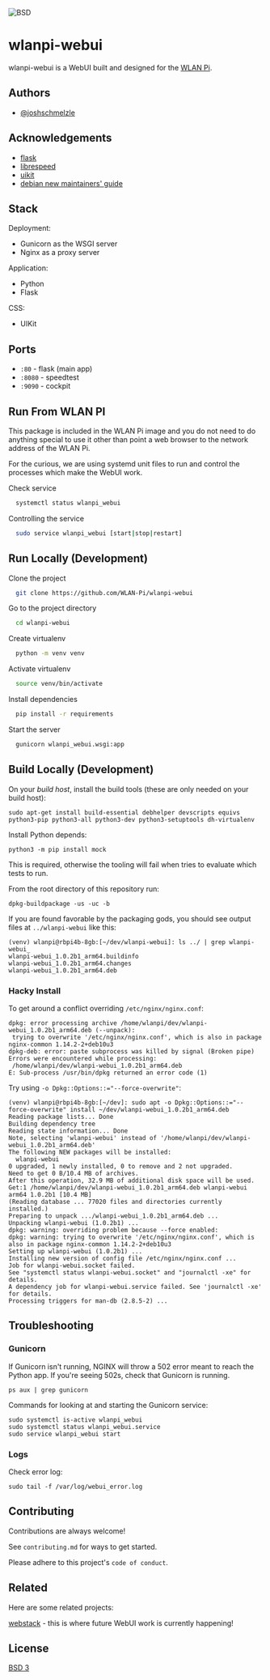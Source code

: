 ![BSD](https://img.shields.io/badge/license-BSD-green)
# wlanpi-webui

wlanpi-webui is a WebUI built and designed for the [WLAN Pi](https://github.com/WLAN-Pi).

## Authors

- [@joshschmelzle](https://www.github.com/joshschmelzle)
## Acknowledgements

 - [flask](https://github.com/pallets/flask)
 - [librespeed](https://github.com/librespeed/speedtest)
 - [uikit](https://github.com/uikit/uikit)
 - [debian new maintainers' guide](https://www.debian.org/doc/manuals/maint-guide/)
## Stack

Deployment:

- Gunicorn as the WSGI server
- Nginx as a proxy server

Application:

- Python
- Flask

CSS:

- UIKit

## Ports

- `:80` - flask (main app)
- `:8080` - speedtest
- `:9090` - cockpit

## Run From WLAN PI

This package is included in the WLAN Pi image and you do not need to do anything special to use it other than point a web browser to the network address of the WLAN Pi.

For the curious, we are using systemd unit files to run and control the processes which make the WebUI work.

Check service

```bash
  systemctl status wlanpi_webui
```

Controlling the service

```bash
  sudo service wlanpi_webui [start|stop|restart]
```

## Run Locally (Development)

Clone the project

```bash
  git clone https://github.com/WLAN-Pi/wlanpi-webui
```

Go to the project directory

```bash
  cd wlanpi-webui
```

Create virtualenv

```bash
  python -m venv venv
```

Activate virtualenv

```bash
  source venv/bin/activate
```

Install dependencies

```bash
  pip install -r requirements
```

Start the server

```bash
  gunicorn wlanpi_webui.wsgi:app
```

## Build Locally (Development)

On your _build host_, install the build tools (these are only needed on your build host):

```
sudo apt-get install build-essential debhelper devscripts equivs python3-pip python3-all python3-dev python3-setuptools dh-virtualenv
```

Install Python depends:

```
python3 -m pip install mock
```

This is required, otherwise the tooling will fail when tries to evaluate which tests to run.

From the root directory of this repository run:

```
dpkg-buildpackage -us -uc -b
```

If you are found favorable by the packaging gods, you should see output files at `../wlanpi-webui` like this:

```
(venv) wlanpi@rbpi4b-8gb:[~/dev/wlanpi-webui]: ls ../ | grep wlanpi-webui_
wlanpi-webui_1.0.2b1_arm64.buildinfo
wlanpi-webui_1.0.2b1_arm64.changes
wlanpi-webui_1.0.2b1_arm64.deb
```

### Hacky Install

To get around a conflict overriding `/etc/nginx/nginx.conf`:

```
dpkg: error processing archive /home/wlanpi/dev/wlanpi-webui_1.0.2b1_arm64.deb (--unpack):
 trying to overwrite '/etc/nginx/nginx.conf', which is also in package nginx-common 1.14.2-2+deb10u3
dpkg-deb: error: paste subprocess was killed by signal (Broken pipe)
Errors were encountered while processing:
 /home/wlanpi/dev/wlanpi-webui_1.0.2b1_arm64.deb
E: Sub-process /usr/bin/dpkg returned an error code (1)
```

Try using `-o Dpkg::Options::="--force-overwrite"`:

```
(venv) wlanpi@rbpi4b-8gb:[~/dev]: sudo apt -o Dpkg::Options::="--force-overwrite" install ~/dev/wlanpi-webui_1.0.2b1_arm64.deb
Reading package lists... Done
Building dependency tree       
Reading state information... Done
Note, selecting 'wlanpi-webui' instead of '/home/wlanpi/dev/wlanpi-webui_1.0.2b1_arm64.deb'
The following NEW packages will be installed:
  wlanpi-webui
0 upgraded, 1 newly installed, 0 to remove and 2 not upgraded.
Need to get 0 B/10.4 MB of archives.
After this operation, 32.9 MB of additional disk space will be used.
Get:1 /home/wlanpi/dev/wlanpi-webui_1.0.2b1_arm64.deb wlanpi-webui arm64 1.0.2b1 [10.4 MB]
(Reading database ... 77020 files and directories currently installed.)
Preparing to unpack .../wlanpi-webui_1.0.2b1_arm64.deb ...
Unpacking wlanpi-webui (1.0.2b1) ...
dpkg: warning: overriding problem because --force enabled:
dpkg: warning: trying to overwrite '/etc/nginx/nginx.conf', which is also in package nginx-common 1.14.2-2+deb10u3
Setting up wlanpi-webui (1.0.2b1) ...
Installing new version of config file /etc/nginx/nginx.conf ...
Job for wlanpi-webui.socket failed.
See "systemctl status wlanpi-webui.socket" and "journalctl -xe" for details.
A dependency job for wlanpi-webui.service failed. See 'journalctl -xe' for details.
Processing triggers for man-db (2.8.5-2) ...
```

## Troubleshooting 

### Gunicorn

If Gunicorn isn't running, NGINX will throw a 502 error meant to reach the Python app. If you're seeing 502s, check that Gunicorn is running.

```
ps aux | grep gunicorn
```

Commands for looking at and starting the Gunicorn service:

```
sudo systemctl is-active wlanpi_webui
sudo systemctl status wlanpi_webui.service
sudo service wlanpi_webui start
```

### Logs

Check error log:

```
sudo tail -f /var/log/webui_error.log
```


## Contributing

Contributions are always welcome!

See `contributing.md` for ways to get started.

Please adhere to this project's `code of conduct`.

## Related

Here are some related projects:

[webstack](https://github.com/WLAN-Pi/webstack) - this is where future WebUI work is currently happening!

## License

[BSD 3](https://choosealicense.com/licenses/bsd-3-clause/)

